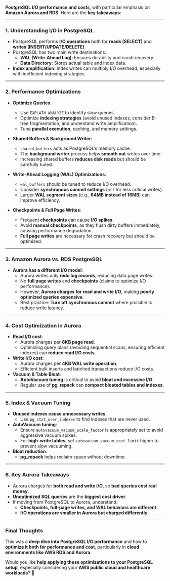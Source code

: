  **PostgreSQL I/O performance and costs**, with particular emphasis on **Amazon Aurora and RDS**. Here are the **key takeaways**:

---

### **1. Understanding I/O in PostgreSQL**
- PostgreSQL performs **I/O operations** both for **reads (SELECT)** and **writes (INSERT/UPDATE/DELETE)**.
- PostgreSQL has two main write destinations:
  - **WAL (Write-Ahead Log)**: Ensures durability and crash recovery.
  - **Data Directory**: Stores actual table and index data.
- **Index amplification**: Index writes can multiply I/O overhead, especially with inefficient indexing strategies.

---

### **2. Performance Optimizations**
- **Optimize Queries**:
  - Use `EXPLAIN ANALYZE` to identify slow queries.
  - Optimize **indexing strategies** (avoid unused indexes, consider B-tree fragmentation, and understand write amplification).
  - Tune **parallel execution**, caching, and memory settings.

- **Shared Buffers & Background Writer**:
  - `shared_buffers` acts as PostgreSQL’s memory cache.
  - The **background writer** process helps **smooth out** writes over time.
  - Increasing shared buffers **reduces disk reads** but should be carefully tuned.

- **Write-Ahead Logging (WAL) Optimizations**:
  - `wal_buffers` should be tuned to reduce I/O overhead.
  - Consider **synchronous commit settings** (`off` for less critical writes).
  - Larger **WAL segment sizes** (e.g., **64MB instead of 16MB**) can improve efficiency.

- **Checkpoints & Full Page Writes**:
  - Frequent **checkpoints** can cause **I/O spikes**.
  - Avoid **manual checkpoints**, as they flush dirty buffers immediately, causing performance degradation.
  - **Full page writes** are necessary for crash recovery but should be optimized.

---

### **3. Amazon Aurora vs. RDS PostgreSQL**
- **Aurora has a different I/O model**:
  - Aurora writes only **redo log records**, reducing data page writes.
  - No **full page writes** and **checkpoints** (claims to optimize I/O performance).
  - However, **Aurora charges for read and write I/O**, making **poorly optimized queries expensive**.
  - Best practice: **Turn off synchronous commit** where possible to reduce write latency.

---

### **4. Cost Optimization in Aurora**
- **Read I/O cost**:
  - Aurora charges per **8KB page read**.
  - Optimizing query plans (avoiding sequential scans, ensuring efficient indexes) can **reduce read I/O costs**.
- **Write I/O cost**:
  - Aurora charges per **4KB WAL write operation**.
  - Efficient bulk inserts and batched transactions reduce I/O costs.
- **Vacuum & Table Bloat**:
  - **AutoVacuum tuning** is critical to avoid **bloat and excessive I/O**.
  - Regular use of **pg_repack** can **compact bloated tables and indexes**.

---

### **5. Index & Vacuum Tuning**
- **Unused indexes cause unnecessary writes**.
  - Use `pg_stat_user_indexes` to find indexes that are never used.
- **AutoVacuum tuning**:
  - Ensure `autovacuum_vacuum_scale_factor` is appropriately set to avoid aggressive vacuum spikes.
  - For **high-write tables**, set `autovacuum_vacuum_cost_limit` higher to prevent slow vacuuming.
- **Bloat reduction**:
  - **pg_repack** helps reclaim space without downtime.

---

### **6. Key Aurora Takeaways**
- Aurora charges for **both read and write I/O**, so **bad queries cost real money**.
- **Unoptimized SQL queries** are the **biggest cost driver**.
- If moving from PostgreSQL to Aurora, understand:
  - **Checkpoints, full-page writes, and WAL behaviors are different**.
  - **I/O operations are smaller in Aurora but charged differently**.

---

### **Final Thoughts**
This was a **deep dive into PostgreSQL I/O performance** and how to **optimize it both for performance and cost**, particularly in **cloud environments like AWS RDS and Aurora**. 

Would you like **help applying these optimizations to your PostgreSQL setup**, especially considering your **AWS public cloud and healthcare workloads**? 🚀
